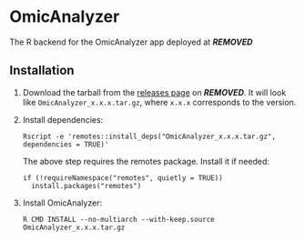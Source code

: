 # OmicAnalyzer

The R backend for the OmicAnalyzer app deployed at
***REMOVED***

## Installation

1. Download the tarball from the [releases page][releases] on ***REMOVED***. It will
look like `OmicAnalyzer_x.x.x.tar.gz`, where `x.x.x` corresponds to the version.

    [releases]: https://***REMOVED***/***REMOVED***/OmicAnalyzer/releases

1. Install dependencies:

    ```
    Rscript -e 'remotes::install_deps("OmicAnalyzer_x.x.x.tar.gz", dependencies = TRUE)'
    ```
    
    The above step requires the remotes package. Install it if needed:
    
    ```
    if (!requireNamespace("remotes", quietly = TRUE))
      install.packages("remotes")
    ```

1. Install OmicAnalyzer:

    ```
    R CMD INSTALL --no-multiarch --with-keep.source OmicAnalyzer_x.x.x.tar.gz
    ```
